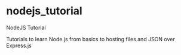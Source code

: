 # nodejs_tutorial
NodeJS Tutorial

Tutorials to learn Node.js from basics to hosting files and JSON over Express.js
